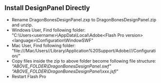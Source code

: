 ## Install DesignPanel Directly 
* Rename DragonBonesDesignPanel.zxp to DragonBonesDesignPanel.zip and unzip.
* Windows User, Find following folder: "C:\Users\<username>\AppData\Local\Adobe\<Flash Pro version>\<language>\Configuration\WindowSWF"  
* Mac User, Find following folder: "file:///Mac/Users/<username>/Library/Application%20Support/Adobe/<Flash Pro version>/<language>/Configuration/"  
* Copy files inside the zip to above folder become following file structure:
_"ABOVE_FOLDER\DragonBonesDesignPanel.swf"_  
_"ABOVE_FOLDER\DragonBonesDesignPanel\xxx.jsfl"_  
* Restart Flash Pro